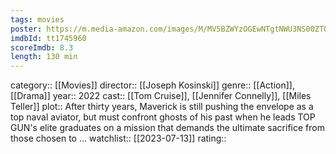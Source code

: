 ```yaml
---
tags: movies
poster: https://m.media-amazon.com/images/M/MV5BZWYzOGEwNTgtNWU3NS00ZTQ0LWJkODUtMmVhMjIwMjA1ZmQwXkEyXkFqcGdeQXVyMjkwOTAyMDU@._V1_SX300.jpg
imdbId: tt1745960
scoreImdb: 8.3
length: 130 min
---
```


category:: [[Movies]]
director:: [[Joseph Kosinski]]
genre:: [[Action]], [[Drama]]
year:: 2022
cast:: [[Tom Cruise]], [[Jennifer Connelly]], [[Miles Teller]]
plot:: After thirty years, Maverick is still pushing the envelope as a top naval aviator, but must confront ghosts of his past when he leads TOP GUN's elite graduates on a mission that demands the ultimate sacrifice from those chosen to ...
watchlist:: [[2023-07-13]]
rating::
